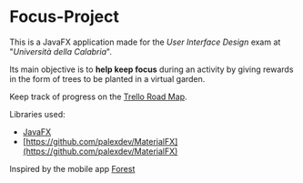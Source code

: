 # Focus-Project

This is a JavaFX application made for the *User Interface Design* exam at "_Università della Calabria_".

Its main objective is to **help keep focus** during an activity by giving rewards in the form of trees to be planted in a virtual garden.

Keep track of progress on the [Trello Road Map](https://trello.com/b/iA6ZlC2n/focus-project).

Libraries used:

- [JavaFX](https://openjfx.io/)
- [https://github.com/palexdev/MaterialFX](https://github.com/palexdev/MaterialFX)


Inspired by the mobile app [Forest](https://www.forestapp.cc/)